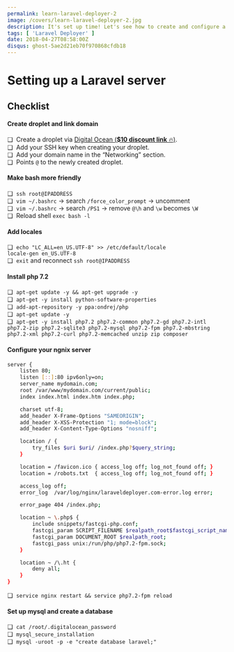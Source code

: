 ```yaml
---
permalink: learn-laravel-deployer-2
image: /covers/learn-laravel-deployer-2.jpg
description: It's set up time! Let's see how to create and configure a server that can host your Laravel application.
tags: [ 'Laravel Deployer' ]
date: 2018-04-27T08:58:00Z
disqus: ghost-5ae2d21eb70f970868cfdb18
---
```


# Setting up a Laravel server

<YouTube url="https://www.youtube.com/embed/HQD4yLv-SCQ?rel=0" />

## Checklist

#### Create droplet and link domain
❑ &nbsp;Create a droplet via [Digital Ocean (**$10 discount link** 🔥)](https://m.do.co/c/c6ce8db48f10). \
❑ &nbsp;Add your SSH key when creating your droplet. \
❑ &nbsp;Add your domain name in the “Networking” section. \
❑ &nbsp;Points `@` to the newly created droplet.

#### Make bash more friendly
❑ &nbsp;`ssh root@IPADDRESS` \
❑ &nbsp;`vim ~/.bashrc` → search `/force_color_prompt` → uncomment \
❑ &nbsp;`vim ~/.bashrc` → search `/PS1` → remove `@\h` and `\w` becomes `\W`  \
❑ &nbsp;Reload shell `exec bash -l`

#### Add locales
❑ &nbsp;`echo "LC_ALL=en_US.UTF-8" >> /etc/default/locale` \
`locale-gen en_US.UTF-8` \
❑ &nbsp;`exit` and reconnect `ssh root@IPADDRESS`

#### Install php 7.2
❑ &nbsp;`apt-get update -y && apt-get upgrade -y` \
❑ &nbsp;`apt-get -y install python-software-properties` \
❑ &nbsp;`add-apt-repository -y ppa:ondrej/php` \
❑ &nbsp;`apt-get update -y` \
❑ &nbsp;`apt-get -y install php7.2 php7.2-common php7.2-gd php7.2-intl php7.2-zip php7.2-sqlite3 php7.2-mysql php7.2-fpm php7.2-mbstring php7.2-xml php7.2-curl php7.2-memcached unzip zip composer`

#### Configure your ngnix server

```bash
server {
    listen 80;
    listen [::]:80 ipv6only=on;
    server_name mydomain.com;
    root /var/www/mydomain.com/current/public;
    index index.html index.htm index.php;

    charset utf-8;
    add_header X-Frame-Options "SAMEORIGIN";
    add_header X-XSS-Protection "1; mode=block";
    add_header X-Content-Type-Options "nosniff";

    location / {
        try_files $uri $uri/ /index.php?$query_string;
    }

    location = /favicon.ico { access_log off; log_not_found off; }
    location = /robots.txt  { access_log off; log_not_found off; }

    access_log off;
    error_log  /var/log/nginx/laraveldeployer.com-error.log error;

    error_page 404 /index.php;

    location ~ \.php$ {
        include snippets/fastcgi-php.conf;
        fastcgi_param SCRIPT_FILENAME $realpath_root$fastcgi_script_name;
        fastcgi_param DOCUMENT_ROOT $realpath_root;
        fastcgi_pass unix:/run/php/php7.2-fpm.sock;
    }

    location ~ /\.ht {
        deny all;
    }
}
```

❑ &nbsp;`service nginx restart && service php7.2-fpm reload`

#### Set up mysql and create a database
❑ &nbsp;`cat /root/.digitalocean_password` \
❑ &nbsp;`mysql_secure_installation` \
❑ &nbsp;`mysql -uroot -p -e "create database laravel;"`